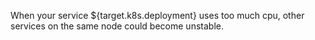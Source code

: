 When your service ${target.k8s.deployment} uses too much cpu, other services on the same node
could become unstable.

